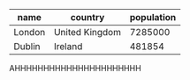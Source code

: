 | name | country | population |
| --- | --- | --- |
| London | United Kingdom | 7285000 |
| Dublin | Ireland | 481854 |
AHHHHHHHHHHHHHHHHHHHHHH